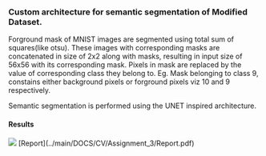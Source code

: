 ### Custom architecture for semantic segmentation of Modified Dataset. 
Forground mask of MNIST images are segmented using total sum of squares(like otsu). These images with corresponding masks are concatenated in size of 2x2 along with masks, resulting in input size of 56x56 with its corresponding mask. Pixels in mask are replaced by the value of corresponding class they belong to. Eg. Mask belonging to class 9, constains either background pixels or forground pixels viz 10 and 9 respectively.

Semantic segmentation is performed using the UNET inspired architecture.
#### Results
<img src="../main/DOCS/CV/Assignment_3/Q4.png">
[Report](../main/DOCS/CV/Assignment_3/Report.pdf)
